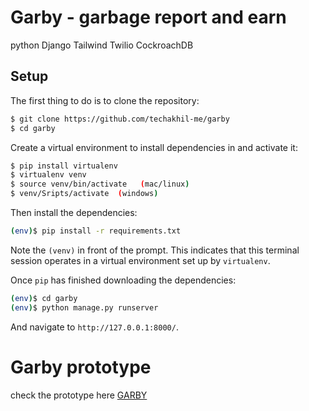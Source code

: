 # Garby - garbage report and earn
python Django Tailwind Twilio CockroachDB


## Setup

The first thing to do is to clone the repository:

```sh
$ git clone https://github.com/techakhil-me/garby
$ cd garby
```

Create a virtual environment to install dependencies in and activate it:

```sh
$ pip install virtualenv
$ virtualenv venv
$ source venv/bin/activate   (mac/linux)
$ venv/Sripts/activate  (windows)
```

Then install the dependencies:

```sh
(env)$ pip install -r requirements.txt
```
Note the `(venv)` in front of the prompt. This indicates that this terminal
session operates in a virtual environment set up by `virtualenv`.

Once `pip` has finished downloading the dependencies:
```sh
(env)$ cd garby
(env)$ python manage.py runserver
```
And navigate to `http://127.0.0.1:8000/`.

# Garby prototype
check the prototype here <a href="https://garby.anikacp.repl.co/" target="_blank">GARBY</a>
